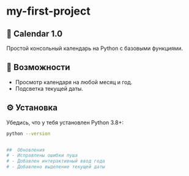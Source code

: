 # my-first-project
## 📅 Calendar 1.0

Простой консольный календарь на Python с базовыми функциями.

## 🚀 Возможности
- Просмотр календаря на любой месяц и год.
- Подсветка текущей даты.

## ⚙️ Установка
   Убедись, что у тебя установлен Python 3.8+:
   ```bash
   python --version


##  Обновления
# - Исправлены ошибки пуша
# - Добавлен интерактивный ввод года
# - Добавлено выделение текущей даты